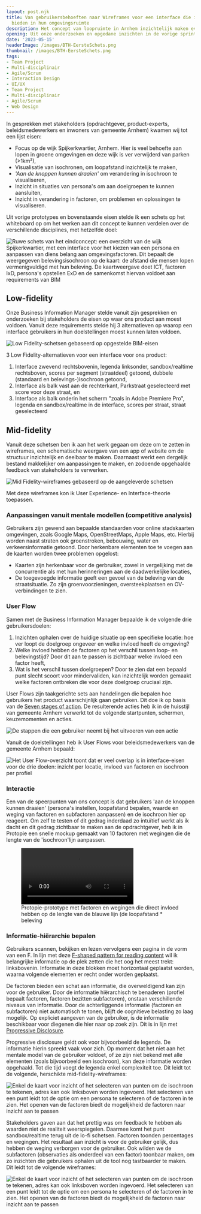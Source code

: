 ```yaml
---
layout: post.njk
title: Van gebruikersbehoeften naar Wireframes voor een interface die inzicht moet
  bieden in hun omgevingsruimte
description: Het concept van loopruimte in Arnhem inzichtelijk maken evolueert van ruwe schetsen naar een geavanceerd mid-fidelity prototype. Door onderzoek, co-creatie en iteratie komen we tot een interface die loopervaringen inzichtelijk maakt en gebruikers interactief betrekt.
opening: Uit onze onderzoeken en opgedane inzichten in de vorige sprints, hebben wij een basis opgesteld. Vanuit deze basis werk ik samen met onze BIM'mer (Business Information Manager) samen om op basis van vastgelegde requirements tot een prototype te komen.
date: '2023-05-15'
headerImage: /images/BTH-EersteSchets.png
thumbnail: /images/BTH-EersteSchets.png
tags:
- Team Project
- Multi-disciplinair
- Agile/Scrum
- Interaction Design
- UI/UX
- Team Project
- Multi-disciplinair
- Agile/Scrum
- Web Design
---
```


In gesprekken met stakeholders (opdrachtgever, product-experts, beleidsmedewerkers en inwoners van gemeente Arnhem) kwamen wij tot een lijst eisen:

- Focus op de wijk Spijkerkwartier, Arnhem. Hier is veel behoefte aan lopen in groene omgevingen en deze wijk is ver verwijderd van parken (>1km²),
- Visualisatie van isochronen, om loopafstand inzichtelijk te maken,
- *'Aan de knoppen kunnen draaien'* om verandering in isochroon te visualiseren,
- Inzicht in situaties van persona's om aan doelgroepen te kunnen aansluiten,
- Inzicht in verandering in factoren, om problemen en oplossingen te visualiseren.

Uit vorige prototypes en bovenstaande eisen stelde ik een schets op het whiteboard op om het werken aan dit concept te kunnen verdelen over de verschillende disciplines, met hetzelfde doel:

![Ruwe schets van het eindconcept: een overzicht van de wijk Spijkerkwartier, met een interface voor het kiezen van een persona en aanpassen van diens belang aan omgevingsfactoren. Dit bepaalt de weergegeven belevingsisochroon op de kaart: de afstand die mensen lopen vermenigvuldigd met hun beleving. De kaartweergave doet ICT, factoren IxD, persona's opstellen ExD en de samenkomst hiervan voldoet aan requirements van BIM](/images/sprint2-schets-0.png)

## Low-fidelity

Onze Business Information Manager stelde vanuit zijn gesprekken en onderzoeken bij stakeholders de eisen op waar ons product aan moest voldoen. Vanuit deze requirements stelde hij 3 alternatieven op waarop een interface gebruikers in hun doelstellingen moest kunnen laten voldoen.

![Low Fidelity-schetsen gebaseerd op opgestelde BIM-eisen](/images/LowFidelitySchetsen.png)

3 Low Fidelity-alternatieven voor een interface voor ons product:

1. Interface zwevend rechtsbovenin, legenda linksonder, sandbox/realtime rechtsboven, scores per segment (straatdeel) getoond, dubbele (standaard en belevings-)isochroon getoond,
2. Interface als balk vast aan de rechterkant, Parkstraat geselecteerd met score voor deze straat, en
3. Interface als balk onderin het scherm "zoals in Adobe Premiere Pro", legenda en sandbox/realtime in de interface, scores per straat, straat geselecteerd

## Mid-fidelity

Vanuit deze schetsen ben ik aan het werk gegaan om deze om te zetten in wireframes, een schematische weergave van een app of website om de structuur inzichtelijk en deelbaar te maken. Daarnaast werkt een dergelijk bestand makkelijker om aanpassingen te maken, en zodoende opgehaalde feedback van stakeholders te verwerken.

![Mid Fidelity-wireframes gebaseerd op de aangeleverde schetsen](/images/mid-fidelity-Wireframes_V1.0.png)

Met deze wireframes kon ik User Experience- en Interface-theorie toepassen.

### Aanpassingen vanuit mentale modellen (competitive analysis)

Gebruikers zijn gewend aan bepaalde standaarden voor online stadskaarten omgevingen, zoals Google Maps, OpenStreetMaps, Apple Maps, etc. Hierbij worden naast straten ook groenstroken, bebouwing, water en verkeersinformatie getoond. Door herkenbare elementen toe te voegen aan de kaarten worden twee problemen opgelost:

- Kaarten zijn herkenbaar voor de gerbruiker, zowel in vergelijking met de concurrentie als met hun herinneringen aan de daadwerkelijke locaties,
- De toegevoegde informatie geeft een gevoel van de beleving van de straatsituatie. Zo zijn groenvoorzieningen, oversteekplaatsen en OV-verbindingen te zien.

### User Flow

Samen met de Business Information Manager bepaalde ik de volgende drie gebruikersdoelen:

1. Inzichten ophalen over de huidige situatie op een specifieke locatie: hoe ver loopt de doelgroep ongeveer en welke invloed heeft de omgeving?
2. Welke invloed hebben de factoren op het verschil tussen loop- en belevingstijd? Door dit aan te passen is zichtbaar welke invloed een factor heeft,
3. Wat is het verschil tussen doelgroepen? Door te zien dat een bepaald punt slecht scoort voor mindervaliden, kan inzichtelijk worden gemaakt welke factoren ontbreken die voor deze doelgroep cruciaal zijn.

User Flows zijn taakgerichte sets aan handelingen die bepalen hoe gebruikers het product waarschijnlijk  gaan gebruiken. Dit doe ik op basis van de [Seven stages of action](https://en.wikipedia.org/wiki/Seven_stages_of_action). De resulterende acties heb ik in de huisstijl van gemeente Arnhem verwerkt tot de volgende startpunten, schermen, keuzemomenten en acties.

![De stappen die een gebruiker neemt bij het uitvoeren van een actie](/images/UserFlow-SevenStagesofAction.png)

Vanuit de doelstellingen heb ik User Flows voor beleidsmedewerkers van de gemeente Arnhem bepaald:

![Het User Flow-overzicht toont dat er veel overlap is in interface-eisen voor de drie doelen: inzicht per locatie, invloed van factoren en isochroon per profiel](/images/DennisUlijn_BTH-100-3_UserFlow_V1.1.png)

### Interactie

Een van de speerpunten van ons concept is dat gebruikers 'aan de knoppen kunnen draaien' (persona's instellen, loopafstand bepalen, waarde en weging van factoren en subfactoren aanpassen) en de isochroon hier op reageert. Om zelf te testen of dit gedrag inderdaad zo intuïtief werkt als ik dacht en dit gedrag zichtbaar te maken aan de opdrachtgever, heb ik in Protopie een snelle mockup gemaakt van 10 factoren met wegingen die de lengte van de 'isochroon'lijn aanpassen.

<figure>
	<video 
	controls="" 
	autoplay="" 
	loop="" 
	mute="" 
	src="/images/DennisUlijn_BTH_100-2_IsochroonConcept_V0.1.mp4"></video>
	<figcaption>Protopie-prototype met factoren en wegingen die direct invloed hebben op de lengte van de blauwe lijn (de loopafstand * beleving</figcaption>
</figure>

### Informatie-hiërarchie bepalen

Gebruikers scannen, bekijken en lezen vervolgens een pagina in de vorm van een F. In lijn met deze [F-shaped pattern for reading content](https://uxplanet.org/f-shaped-pattern-for-reading-content-80af79cd3394) wil ik belangrijke informatie op de plek zetten die het oog het meest trekt: linksbovenin. Informatie in deze blokken moet horizontaal geplaatst worden, waarna volgende elementen er recht onder worden geplaatst.

De factoren bieden een schat aan informatie, die overweldigend kan zijn voor de gebruiker. Door de informatie hiërarchisch te benaderen (profiel bepaalt factoren, factoren bezitten subfactoren), onstaan verschillende niveaus van informatie. Door de achterliggende informatie (factoren en subfactoren) niet automatisch te tonen, blijft de cognitieve belasting zo laag mogelijk. Op expliciet aangeven van de gebruiker, is de informatie beschikbaar voor diegenen die hier naar op zoek zijn. Dit is in lijn met [Progressive Disclosure](https://www.nngroup.com/articles/progressive-disclosure/).

Progressive disclosure geldt ook voor bijvoorbeeld de legenda. De informatie hierin spreekt vaak voor zich. Op moment dat het niet aan het mentale model van de gebruiker voldoet, of ze zijn niet bekend met alle elementen (zoals bijvoorbeeld een isochroon), kan deze informatie worden opgehaald. Tot die tijd voegt de legenda enkel complexiteit toe. Dit leidt tot de volgende, herschikte mid-fidelity-wireframes:

![Enkel de kaart voor inzicht of het selecteren van punten om de isochroon te tekenen, adres kan ook linksboven worden ingevoerd. Het selecteren van een punt leidt tot de optie om een persona te selecteren of de factoren in te zien. Het openen van de factoren biedt de mogelijkheid de factoren naar inzicht aan te passen](/images/mid-fidelity-Wireframes_V2.0.png)

Stakeholders gaven aan dat het prettig was om feedback te hebben als waarden niet de realiteit weerspiegelen. Daarmee komt het punt sandbox/realtime terug uit de lo-fi schetsen. Factoren toonden percentages en wegingen. Het resultaat aan inzicht is voor de gebruiker gelijk, dus hebben de weging verborgen voor de gebruiker.	Ook wilden we de subfactoren (observaties als onderdeel van een factor) toonbaar maken, om zo inzichten die gebruikers ophalen uit de tool nog tastbaarder te maken. Dit leidt tot de volgende wireframes:

![Enkel de kaart voor inzicht of het selecteren van punten om de isochroon te tekenen, adres kan ook linksboven worden ingevoerd. Het selecteren van een punt leidt tot de optie om een persona te selecteren of de factoren in te zien. Het openen van de factoren biedt de mogelijkheid de factoren naar inzicht aan te passen](/images/mid-fidelity-Wireframes_V3.0.png)

